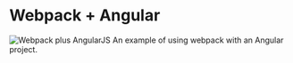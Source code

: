 # Webpack + Angular
![Webpack plus AngularJS](coer.jpg)
An example of using webpack with an Angular project.
